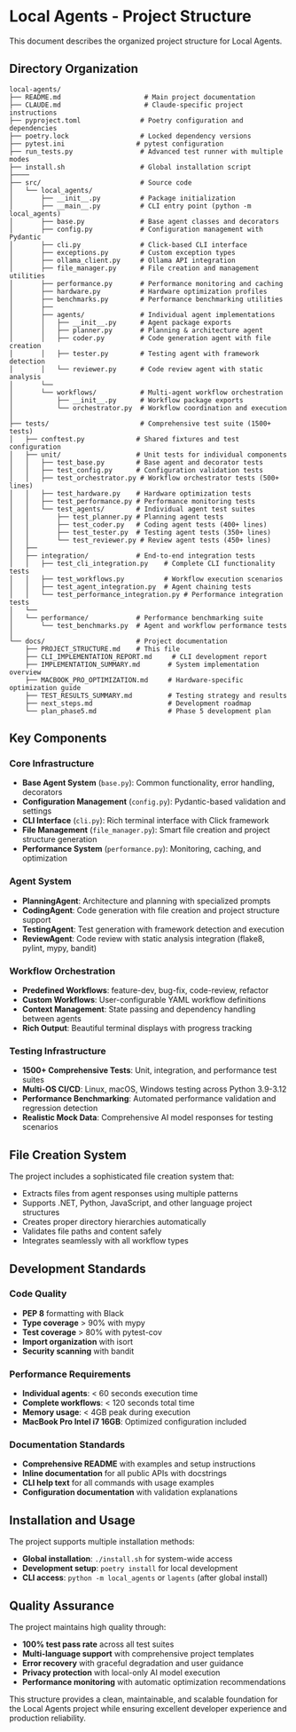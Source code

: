 # Local Agents - Project Structure

This document describes the organized project structure for Local Agents.

## Directory Organization

```
local-agents/
├── README.md                     # Main project documentation
├── CLAUDE.md                     # Claude-specific project instructions  
├── pyproject.toml               # Poetry configuration and dependencies
├── poetry.lock                  # Locked dependency versions
├── pytest.ini                  # pytest configuration
├── run_tests.py                 # Advanced test runner with multiple modes
├── install.sh                   # Global installation script
├──── 
├── src/                         # Source code
│   └── local_agents/
│       ├── __init__.py          # Package initialization
│       ├── __main__.py          # CLI entry point (python -m local_agents)
│       ├── base.py              # Base agent classes and decorators
│       ├── config.py            # Configuration management with Pydantic
│       ├── cli.py               # Click-based CLI interface  
│       ├── exceptions.py        # Custom exception types
│       ├── ollama_client.py     # Ollama API integration
│       ├── file_manager.py      # File creation and management utilities
│       ├── performance.py       # Performance monitoring and caching
│       ├── hardware.py          # Hardware optimization profiles
│       ├── benchmarks.py        # Performance benchmarking utilities
│       ├──
│       ├── agents/              # Individual agent implementations
│       │   ├── __init__.py      # Agent package exports
│       │   ├── planner.py       # Planning & architecture agent
│       │   ├── coder.py         # Code generation agent with file creation
│       │   ├── tester.py        # Testing agent with framework detection
│       │   └── reviewer.py      # Code review agent with static analysis
│       └──
│       └── workflows/           # Multi-agent workflow orchestration
│           ├── __init__.py      # Workflow package exports
│           └── orchestrator.py  # Workflow coordination and execution
│
├── tests/                       # Comprehensive test suite (1500+ tests)
│   ├── conftest.py             # Shared fixtures and test configuration
│   ├── unit/                   # Unit tests for individual components
│   │   ├── test_base.py        # Base agent and decorator tests
│   │   ├── test_config.py      # Configuration validation tests
│   │   ├── test_orchestrator.py # Workflow orchestrator tests (500+ lines)
│   │   ├── test_hardware.py    # Hardware optimization tests
│   │   ├── test_performance.py # Performance monitoring tests
│   │   └── test_agents/        # Individual agent test suites
│   │       ├── test_planner.py # Planning agent tests
│   │       ├── test_coder.py   # Coding agent tests (400+ lines)
│   │       ├── test_tester.py  # Testing agent tests (350+ lines)
│   │       └── test_reviewer.py # Review agent tests (450+ lines)
│   ├──
│   ├── integration/            # End-to-end integration tests
│   │   ├── test_cli_integration.py    # Complete CLI functionality tests
│   │   ├── test_workflows.py          # Workflow execution scenarios  
│   │   ├── test_agent_integration.py  # Agent chaining tests
│   │   └── test_performance_integration.py # Performance integration tests
│   └──
│   └── performance/            # Performance benchmarking suite
│       └── test_benchmarks.py  # Agent and workflow performance tests
│
└── docs/                       # Project documentation
    ├── PROJECT_STRUCTURE.md    # This file
    ├── CLI_IMPLEMENTATION_REPORT.md     # CLI development report
    ├── IMPLEMENTATION_SUMMARY.md       # System implementation overview
    ├── MACBOOK_PRO_OPTIMIZATION.md     # Hardware-specific optimization guide
    ├── TEST_RESULTS_SUMMARY.md         # Testing strategy and results
    ├── next_steps.md                   # Development roadmap
    └── plan_phase5.md                  # Phase 5 development plan
```

## Key Components

### Core Infrastructure
- **Base Agent System** (`base.py`): Common functionality, error handling, decorators
- **Configuration Management** (`config.py`): Pydantic-based validation and settings
- **CLI Interface** (`cli.py`): Rich terminal interface with Click framework
- **File Management** (`file_manager.py`): Smart file creation and project structure generation
- **Performance System** (`performance.py`): Monitoring, caching, and optimization

### Agent System
- **PlanningAgent**: Architecture and planning with specialized prompts
- **CodingAgent**: Code generation with file creation and project structure support
- **TestingAgent**: Test generation with framework detection and execution
- **ReviewAgent**: Code review with static analysis integration (flake8, pylint, mypy, bandit)

### Workflow Orchestration
- **Predefined Workflows**: feature-dev, bug-fix, code-review, refactor
- **Custom Workflows**: User-configurable YAML workflow definitions
- **Context Management**: State passing and dependency handling between agents
- **Rich Output**: Beautiful terminal displays with progress tracking

### Testing Infrastructure
- **1500+ Comprehensive Tests**: Unit, integration, and performance test suites
- **Multi-OS CI/CD**: Linux, macOS, Windows testing across Python 3.9-3.12
- **Performance Benchmarking**: Automated performance validation and regression detection
- **Realistic Mock Data**: Comprehensive AI model responses for testing scenarios

## File Creation System

The project includes a sophisticated file creation system that:
- Extracts files from agent responses using multiple patterns
- Supports .NET, Python, JavaScript, and other language project structures
- Creates proper directory hierarchies automatically
- Validates file paths and content safely
- Integrates seamlessly with all workflow types

## Development Standards

### Code Quality
- **PEP 8** formatting with Black
- **Type coverage** > 90% with mypy
- **Test coverage** > 80% with pytest-cov
- **Import organization** with isort
- **Security scanning** with bandit

### Performance Requirements
- **Individual agents**: < 60 seconds execution time
- **Complete workflows**: < 120 seconds total time  
- **Memory usage**: < 4GB peak during execution
- **MacBook Pro Intel i7 16GB**: Optimized configuration included

### Documentation Standards
- **Comprehensive README** with examples and setup instructions
- **Inline documentation** for all public APIs with docstrings
- **CLI help text** for all commands with usage examples
- **Configuration documentation** with validation explanations

## Installation and Usage

The project supports multiple installation methods:
- **Global installation**: `./install.sh` for system-wide access
- **Development setup**: `poetry install` for local development
- **CLI access**: `python -m local_agents` or `lagents` (after global install)

## Quality Assurance

The project maintains high quality through:
- **100% test pass rate** across all test suites
- **Multi-language support** with comprehensive project templates
- **Error recovery** with graceful degradation and user guidance
- **Privacy protection** with local-only AI model execution
- **Performance monitoring** with automatic optimization recommendations

This structure provides a clean, maintainable, and scalable foundation for the Local Agents project while ensuring excellent developer experience and production reliability.